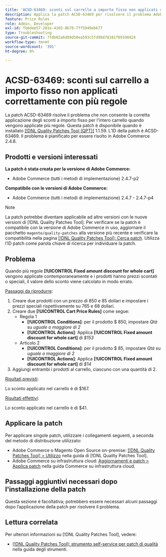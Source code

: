 ```yaml
---
title: 'ACSD-63469: sconti sul carrello a importo fisso non applicati correttamente con più regole'
description: Applica la patch ACSD-63469 per risolvere il problema Adobe Commerce, in cui gli sconti di importo fisso per l’intero carrello non vengono applicati correttamente quando viene applicata più di una regola.
feature: Price Rules
role: Admin, Developer
exl-id: fb6dee57-281e-4165-8b70-7ff5949eb677
type: Troubleshooting
source-git-commit: 7fdb02a6d89d50ea593c5fd99d78101f89198424
workflow-type: tm+mt
source-wordcount: '391'
ht-degree: 0%

---
```


# ACSD-63469: sconti sul carrello a importo fisso non applicati correttamente con più regole

La patch ACSD-63469 risolve il problema che non consente la corretta applicazione degli sconti a importo fisso per l&#39;intero carrello quando vengono applicate più regole. Questa patch è disponibile quando è installato [[!DNL Quality Patches Tool (QPT)]](/help/tools/quality-patches-tool/quality-patches-tool-to-self-serve-quality-patches.md) 1.1.59. L’ID della patch è ACSD-63469. Il problema è pianificato per essere risolto in Adobe Commerce 2.4.8.

## Prodotti e versioni interessati

**La patch è stata creata per la versione di Adobe Commerce:**

* Adobe Commerce (tutti i metodi di implementazione) 2.4.7-p2

**Compatibile con le versioni di Adobe Commerce:**

* Adobe Commerce (tutti i metodi di implementazione) 2.4.7 - 2.4.7-p4

>[!NOTE]
>
>La patch potrebbe diventare applicabile ad altre versioni con le nuove versioni di [!DNL Quality Patches Tool]. Per verificare se la patch è compatibile con la versione di Adobe Commerce in uso, aggiornare il pacchetto `magento/quality-patches` alla versione più recente e verificare la compatibilità nella pagina [[!DNL Quality Patches Tool]: Cerca patch](https://experienceleague.adobe.com/tools/commerce-quality-patches/index.html?lang=it). Utilizza l’ID patch come parola chiave di ricerca per individuare la patch.

## Problema

Quando più regole **[!UICONTROL Fixed amount discount for whole cart]** vengono applicate contemporaneamente e i prodotti hanno prezzi scontati o speciali, il valore dello sconto viene calcolato in modo errato.

<u>Passaggi da riprodurre</u>:

1. Creare due prodotti con un prezzo di 850 e 85 dollari e impostare i prezzi speciali rispettivamente su 765 e 68 dollari.
1. Creare due **[!UICONTROL Cart Price Rules]** come segue:
   * Regola 1
      * **[!UICONTROL Conditions]**: per il prodotto $ 850, impostare *Qtà* su *uguale o maggiore di 2*
      * **[!UICONTROL Actions]**: Applica **[!UICONTROL Fixed amount discount for whole cart]** di *$153*
   * Articolo 2
      * **[!UICONTROL Conditions]**: per il prodotto $ 85, impostare *Qtà* su *uguale o maggiore di 2*
      * **[!UICONTROL Actions]**: Applica **[!UICONTROL Fixed amount discount for whole cart]** di *$14*
1. Aggiungi entrambi i prodotti al carrello, ciascuno con una quantità di 2.

<u>Risultati previsti</u>:

Lo sconto applicato nel carrello è di $167.

<u>Risultati effettivi</u>:

Lo sconto applicato nel carrello è di $41.

## Applicare la patch

Per applicare singole patch, utilizzare i collegamenti seguenti, a seconda del metodo di distribuzione utilizzato:

* Adobe Commerce o Magento Open Source on-premise: [[!DNL Quality Patches Tool] > Utilizzo](/help/tools/quality-patches-tool/usage.md) nella guida di [!DNL Quality Patches Tool].
* Adobe Commerce su infrastruttura cloud: [Aggiornamenti e patch > Applica patch](https://experienceleague.adobe.com/docs/commerce-cloud-service/user-guide/develop/upgrade/apply-patches.html?lang=it) nella guida Commerce su infrastruttura cloud.

## Passaggi aggiuntivi necessari dopo l&#39;installazione della patch

Questa sezione è facoltativa; potrebbero essere necessari alcuni passaggi dopo l’applicazione della patch per risolvere il problema. 

## Lettura correlata

Per ulteriori informazioni su [!DNL Quality Patches Tool], vedere:

* [[!DNL Quality Patches Tool]: strumento self-service per patch di qualità](/help/tools/quality-patches-tool/quality-patches-tool-to-self-serve-quality-patches.md) nella guida degli strumenti.

